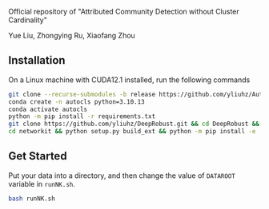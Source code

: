 

Official repository of "Attributed Community Detection without Cluster Cardinality"

Yue Liu, Zhongying Ru, Xiaofang Zhou


## Installation

On a Linux machine with CUDA12.1 installed, run the following commands

```bash
git clone --recurse-submodules -b release https://github.com/yliuhz/AutoAtCluster.git && cd AutoAtCluster 
conda create -n autocls python=3.10.13
conda activate autocls
python -m pip install -r requirements.txt
git clone https://github.com/yliuhz/DeepRobust.git && cd DeepRobust && python setup.py install && cd -
cd networkit && python setup.py build_ext && python -m pip install -e . && cd -
```

## Get Started

Put your data into a directory, and then change the value of `DATAROOT` variable in `runNK.sh`. 

```bash
bash runNK.sh
```